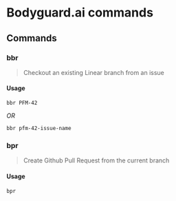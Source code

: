 # Bodyguard.ai commands
## Commands
### bbr
> Checkout an existing Linear branch from an issue
#### Usage
```
bbr PFM-42
```
_OR_
```
bbr pfm-42-issue-name
```

### bpr
> Create Github Pull Request from the current branch
#### Usage
```
bpr
```
